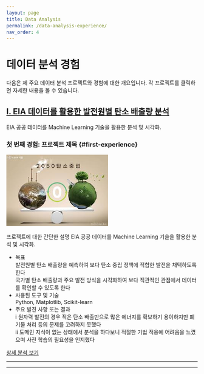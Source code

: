 ```yaml
---
layout: page
title: Data Analysis
permalink: /data-analysis-experience/
nav_order: 4
---
```


# 데이터 분석 경험

다음은 제 주요 데이터 분석 프로젝트와 경험에 대한 개요입니다. 각 프로젝트를 클릭하면 자세한 내용을 볼 수 있습니다.

## [Ⅰ. EIA 데이터를 활용한 발전원별 탄소 배출량 분석](#first-experience)
EIA 공공 데이터를 Machine Learning 기술을 활용한 분석 및 시각화.

<!-- ## [두 번째 경험: 프로젝트 제목](#second-experience)
두 번째 데이터 분석 경험에 대한 간단한 소개.

## [세 번째 경험: 프로젝트 제목](#third-experience)
세 번째 데이터 분석 경험에 대한 간단한 소개.

--- -->

### 첫 번째 경험: 프로젝트 제목 {#first-experience}

![프로젝트 이미지](iamge\탄소중립.jpg)

프로젝트에 대한 간단한 설명
 EIA 공공 데이터를 Machine Learning 기술을 활용한 분석 및 시각화.
- 목표  
발전원별 탄소 배출량을 예측하여 보다 탄소 중립 정책에 적합한 발전을 채택하도록 한다  
국가별 탄소 배출량과 주요 발전 방식을 시각화하여 보다 직관적인 관점에서 데이터를 확인할 수 있도록 한다
- 사용된 도구 및 기술  
Python, Matplotlib, Scikit-learn  
- 주요 발견 사항 또는 결과  
ⅰ 원자력 발전의 경우 적은 탄소 배출만으로 많은 에너지를 확보하기 용이하지만 폐기물 처리 등의 문제를 고려하지 못했다  
ⅱ 도메인 지식이 없는 상태에서 분석을 하다보니 적절한 기법 적용에 어려움을 느꼈으며 사전 학습의 필요성을 인지했다

[상세 분석 보기](DA/EIA_CO2_prediction.md)

---

<!-- ### 두 번째 경험: 프로젝트 제목 {#second-experience}

![프로젝트 이미지](path/to/image2.jpg)

프로젝트에 대한 간단한 설명:
- 목표
- 사용된 도구 및 기술
- 주요 발견 사항 또는 결과

[상세 분석 보기](link-to-detailed-page-or-github-repo)

---

### 세 번째 경험: 프로젝트 제목 {#third-experience}

![프로젝트 이미지](path/to/image3.jpg)

프로젝트에 대한 간단한 설명:
- 목표
- 사용된 도구 및 기술
- 주요 발견 사항 또는 결과

[상세 분석 보기](link-to-detailed-page-or-github-repo) -->

---